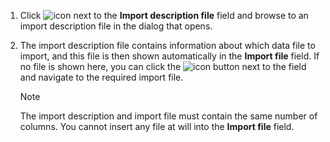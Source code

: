 <!-- markdownlint-disable-file MD041 -->
1. Click ![icon][img1] next to the **Import description file** field and browse to an import description file in the dialog that opens.

1. The import description file contains information about which data file to import, and this file is then shown automatically in the **Import file** field. If no file is shown here, you can click the ![icon][img1] button next to the field and navigate to the required import file.

    > [!NOTE]
    > The import description and import file must contain the same number of columns. You cannot insert any file at will into the **Import file** field.

<!-- Referenced images -->
[img1]: ../../../../../../../common/icons/search-icon-black.png

